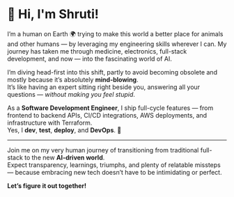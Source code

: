 # 👋 Hi, I'm Shruti!

I’m a human on Earth 🌍 trying to make this world a better place for animals and other humans — by leveraging my engineering skills wherever I can. My journey has taken me through medicine, electronics, full-stack development, and now — into the fascinating world of AI.  

I’m diving head-first into this shift, partly to avoid becoming obsolete and mostly because it’s absolutely **mind-blowing**.  
It’s like having an expert sitting right beside you, answering all your questions — *without making you feel stupid*.

As a **Software Development Engineer**, I ship full-cycle features — from frontend to backend APIs, CI/CD integrations, AWS deployments, and infrastructure with Terraform.  
Yes, I **dev**, **test**, **deploy**, and **DevOps**. 🚀

---

Join me on my very human journey of transitioning from traditional full-stack to the new **AI-driven world**.  
Expect transparency, learnings, triumphs, and plenty of relatable missteps — because embracing new tech doesn’t have to be intimidating or perfect.

**Let’s figure it out together!**
